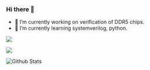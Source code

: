 ### Hi there 👋

- 🔭 I’m currently working on verification of DDR5 chips.
- 🌱 I’m currently learning systemverilog, python.

![](https://visitor-badge.glitch.me/badge?page_id=zheng-yijia.readme)

![](http://antzuhl.cn:4000/get/@antzuhl.readme)

![Github Stats](https://github-readme-stats.vercel.app/api?username=zheng-yijia&show_icons=true)


<!--
**zheng-yijia/zheng-yijia** is a ✨ _special_ ✨ repository because its `README.md` (this file) appears on your GitHub profile.

Here are some ideas to get you started:

- 🔭 I’m currently working on verification of DDR5 chips.
- 🌱 I’m currently learning systemverilog, python.
- 👯 I’m looking to collaborate on ...
- 🤔 I’m looking for help with ...
- 💬 Ask me about ...
- 📫 How to reach me: ...
- 😄 Pronouns: ...
- ⚡ Fun fact: ...
-->
